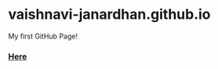 # vaishnavi-janardhan.github.io
My first GitHub Page!
### [Here](https://vaishnavi-janardhan.github.io/)

